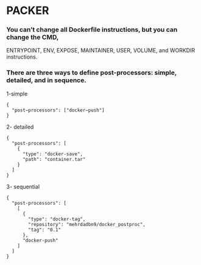 # PACKER

### You can’t change all Dockerfile instructions, but you can change the CMD,
ENTRYPOINT, ENV, EXPOSE, MAINTAINER, USER, VOLUME, and WORKDIR instructions.

### There are three ways to define post-processors: simple, detailed, and in sequence.
1-simple
```
{
  "post−processors": ["docker−push"]
}
```
2- detailed
```
{
  "post-processors": [
    {
      "type": "docker-save",
      "path": "container.tar"
    }
  ]
}
```
3- sequential
```
{
  "post-processors": [
    [
      {
        "type": "docker-tag",
        "repository": "mehrdadbn9/docker_postproc",
        "tag": "0.1"
      },
      "docker-push"
    ]
  ]
}
```